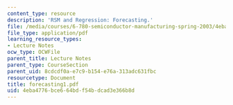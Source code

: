 ```yaml
---
content_type: resource
description: 'RSM and Regression: Forecasting.'
file: /media/courses/6-780-semiconductor-manufacturing-spring-2003/4eba4776bce664bdf54bdcad3e366b8d_forecasting1.pdf
file_type: application/pdf
learning_resource_types:
- Lecture Notes
ocw_type: OCWFile
parent_title: Lecture Notes
parent_type: CourseSection
parent_uid: 8cdcdf0a-e7c9-b154-e76a-313adc631fbc
resourcetype: Document
title: forecasting1.pdf
uid: 4eba4776-bce6-64bd-f54b-dcad3e366b8d
---
```

